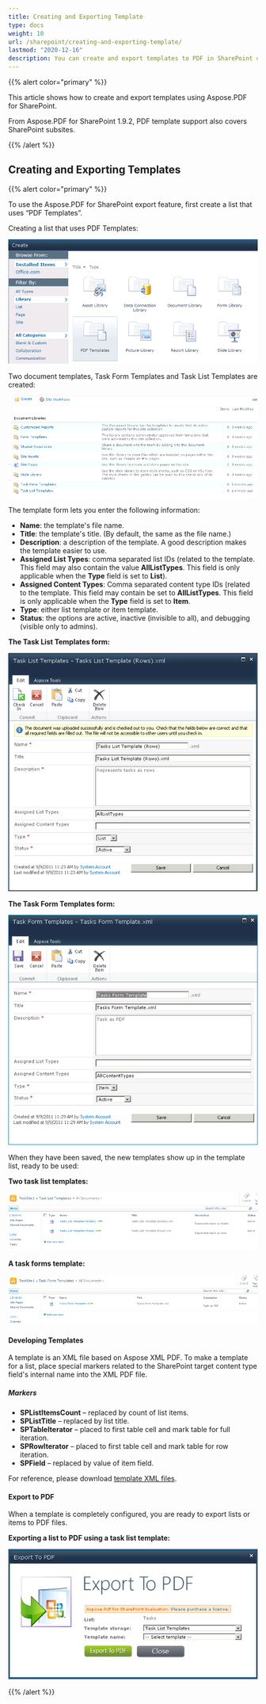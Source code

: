 ```yaml
---
title: Creating and Exporting Template
type: docs
weight: 10
url: /sharepoint/creating-and-exporting-template/
lastmod: "2020-12-16"
description: You can create and export templates to PDF in SharePoint using PDF SharePoint API.
---
```


{{% alert color="primary" %}}

This article shows how to create and export templates using Aspose.PDF for SharePoint.

From Aspose.PDF for SharePoint 1.9.2, PDF template support also covers SharePoint subsites.

{{% /alert %}}

## **Creating and Exporting Templates**
{{% alert color="primary" %}}

To use the Aspose.PDF for SharePoint export feature, first create a list that uses “PDF Templates”.

Creating a list that uses PDF Templates:

![todo:image_alt_text](creating-and-exporting-template_1.png)

Two document templates, Task Form Templates and Task List Templates are created:

![todo:image_alt_text](creating-and-exporting-template_2.png)



The template form lets you enter the following information:

- **Name**: the template's file name.
- **Title**: the template's title. (By default, the same as the file name.)
- **Description**: a description of the template. A good description makes the template easier to use.
- **Assigned List Types**: comma separated list IDs (related to the template. This field may also contain the value **AllListTypes**. This field is only applicable when the **Type** field is set to **List**).
- **Assigned Content Types**: Comma separated content type IDs (related to the template. This field may contain be set to **AllListTypes**. This field is only applicable when the **Type** field is set to **Item**.
- **Type**: either list template or item template.
- **Status**: the options are active, inactive (invisible to all), and debugging (visible only to admins).

**The Task List Templates form:**

![todo:image_alt_text](creating-and-exporting-template_3.png)




**The Task Form Templates form:**

![todo:image_alt_text](creating-and-exporting-template_4.png)




When they have been saved, the new templates show up in the template list, ready to be used:

**Two task list templates:**

![todo:image_alt_text](creating-and-exporting-template_5.png)



**A task forms template:**

![todo:image_alt_text](creating-and-exporting-template_6.png)



#### **Developing Templates**
A template is an XML file based on Aspose XML PDF. To make a template for a list, place special markers related to the SharePoint target content type field's internal name into the XML PDF file.
##### **Markers**
- **SPListItemsCount** – replaced by count of list items.
- **SPListTitle** – replaced by list title.
- **SPTableIterator** – placed to first table cell and mark table for full iteration.
- **SPRowIterator** – placed to first table cell and mark table for row iteration.
- **SPField** – replaced by value of item field.

For reference, please download [template XML files](attachments/8421394/8618082.zip).
#### **Export to PDF**
When a template is completely configured, you are ready to export lists or items to PDF files.

**Exporting a list to PDF using a task list template:**

![todo:image_alt_text](creating-and-exporting-template_7.png)

{{% /alert %}}
